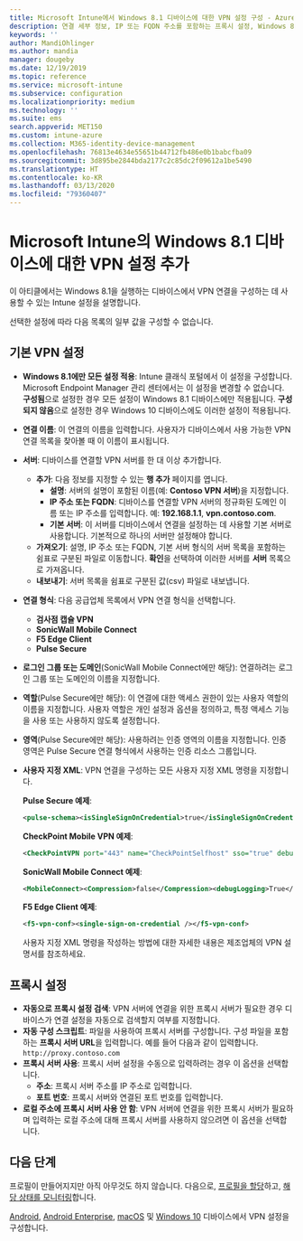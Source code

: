 ```yaml
---
title: Microsoft Intune에서 Windows 8.1 디바이스에 대한 VPN 설정 구성 - Azure | Microsoft Docs
description: 연결 세부 정보, IP 또는 FQDN 주소를 포함하는 프록시 설정, Windows 8.1을 실행하는 디바이스에서 Microsoft Intune의 TCP 포트를 포함한 가상 사설망(VPN) 구성 설정을 사용하여 VPN 구성 프로필을 추가하거나 만듭니다.
keywords: ''
author: MandiOhlinger
ms.author: mandia
manager: dougeby
ms.date: 12/19/2019
ms.topic: reference
ms.service: microsoft-intune
ms.subservice: configuration
ms.localizationpriority: medium
ms.technology: ''
ms.suite: ems
search.appverid: MET150
ms.custom: intune-azure
ms.collection: M365-identity-device-management
ms.openlocfilehash: 76813e4634e55651b44712fb486e0b1babcfba09
ms.sourcegitcommit: 3d895be2844bda2177c2c85dc2f09612a1be5490
ms.translationtype: HT
ms.contentlocale: ko-KR
ms.lasthandoff: 03/13/2020
ms.locfileid: "79360407"
---
```

# <a name="add-vpn-settings-on-windows-81-devices-in-microsoft-intune"></a>Microsoft Intune의 Windows 8.1 디바이스에 대한 VPN 설정 추가



이 아티클에서는 Windows 8.1을 실행하는 디바이스에서 VPN 연결을 구성하는 데 사용할 수 있는 Intune 설정을 설명합니다.

선택한 설정에 따라 다음 목록의 일부 값을 구성할 수 없습니다.

## <a name="base-vpn-settings"></a>기본 VPN 설정

- **Windows 8.1에만 모든 설정 적용**: Intune 클래식 포털에서 이 설정을 구성합니다. Microsoft Endpoint Manager 관리 센터에서는 이 설정을 변경할 수 없습니다. **구성됨**으로 설정한 경우 모든 설정이 Windows 8.1 디바이스에만 적용됩니다. **구성되지 않음**으로 설정한 경우 Windows 10 디바이스에도 이러한 설정이 적용됩니다.
- **연결 이름**: 이 연결의 이름을 입력합니다. 사용자가 디바이스에서 사용 가능한 VPN 연결 목록을 찾아볼 때 이 이름이 표시됩니다.
- **서버**: 디바이스를 연결할 VPN 서버를 한 대 이상 추가합니다.
  - **추가**: 다음 정보를 지정할 수 있는 **행 추가** 페이지를 엽니다.
    - **설명**: 서버의 설명이 포함된 이름(예: **Contoso VPN 서버**)을 지정합니다.
    - **IP 주소 또는 FQDN**: 디바이스를 연결할 VPN 서버의 정규화된 도메인 이름 또는 IP 주소를 입력합니다. 예: **192.168.1.1**, **vpn.contoso.com**.
    - **기본 서버**: 이 서버를 디바이스에서 연결을 설정하는 데 사용할 기본 서버로 사용합니다. 기본적으로 하나의 서버만 설정해야 합니다.
  - **가져오기**: 설명, IP 주소 또는 FQDN, 기본 서버 형식의 서버 목록을 포함하는 쉼표로 구분된 파일로 이동합니다. **확인**을 선택하여 이러한 서버를 **서버** 목록으로 가져옵니다.
  - **내보내기**: 서버 목록을 쉼표로 구분된 값(csv) 파일로 내보냅니다.

- **연결 형식**: 다음 공급업체 목록에서 VPN 연결 형식을 선택합니다.
  - **검사점 캡슐 VPN**
  - **SonicWall Mobile Connect**
  - **F5 Edge Client**
  - **Pulse Secure**

<!--- **Fingerprint** (Check Point Capsule VPN only): Specify a string (for example, "Contoso Fingerprint Code") that will be used to verify that the VPN server can be trusted. A fingerprint can be sent to the client so it knows to trust any server that presents the same fingerprint when connecting. If the device doesn’t already have the fingerprint, it will prompt the user to trust the VPN server that they are connecting to while showing the fingerprint. (The user manually verifies the fingerprint and chooses **trust** to connect.) --->

- **로그인 그룹 또는 도메인**(SonicWall Mobile Connect에만 해당): 연결하려는 로그인 그룹 또는 도메인의 이름을 지정합니다.

- **역할**(Pulse Secure에만 해당): 이 연결에 대한 액세스 권한이 있는 사용자 역할의 이름을 지정합니다. 사용자 역할은 개인 설정과 옵션을 정의하고, 특정 액세스 기능을 사용 또는 사용하지 않도록 설정합니다.

- **영역**(Pulse Secure에만 해당): 사용하려는 인증 영역의 이름을 지정합니다. 인증 영역은 Pulse Secure 연결 형식에서 사용하는 인증 리소스 그룹입니다.

- **사용자 지정 XML**: VPN 연결을 구성하는 모든 사용자 지정 XML 명령을 지정합니다.

  **Pulse Secure 예제**:

  ```xml
  <pulse-schema><isSingleSignOnCredential>true</isSingleSignOnCredential></pulse-schema>
  ```

  **CheckPoint Mobile VPN 예제**:

  ```xml
  <CheckPointVPN port="443" name="CheckPointSelfhost" sso="true" debug="3" />
  ```

  **SonicWall Mobile Connect 예제**:

  ```xml
  <MobileConnect><Compression>false</Compression><debugLogging>True</debugLogging><packetCapture>False</packetCapture></MobileConnect>
  ```

  **F5 Edge Client 예제**:

  ```xml
  <f5-vpn-conf><single-sign-on-credential /></f5-vpn-conf>
  ```

  사용자 지정 XML 명령을 작성하는 방법에 대한 자세한 내용은 제조업체의 VPN 설명서를 참조하세요.

## <a name="proxy-settings"></a>프록시 설정

- **자동으로 프록시 설정 검색**: VPN 서버에 연결을 위한 프록시 서버가 필요한 경우 디바이스가 연결 설정을 자동으로 검색할지 여부를 지정합니다.
- **자동 구성 스크립트**: 파일을 사용하여 프록시 서버를 구성합니다. 구성 파일을 포함하는 **프록시 서버 URL**을 입력합니다. 예를 들어 다음과 같이 입력합니다. `http://proxy.contoso.com`
- **프록시 서버 사용**: 프록시 서버 설정을 수동으로 입력하려는 경우 이 옵션을 선택합니다.
  - **주소**: 프록시 서버 주소를 IP 주소로 입력합니다.
  - **포트 번호**: 프록시 서버와 연결된 포트 번호를 입력합니다.
- **로컬 주소에 프록시 서버 사용 안 함**: VPN 서버에 연결을 위한 프록시 서버가 필요하며 입력하는 로컬 주소에 대해 프록시 서버를 사용하지 않으려면 이 옵션을 선택합니다.

## <a name="next-steps"></a>다음 단계

프로필이 만들어지지만 아직 아무것도 하지 않습니다. 다음으로, [프로필을 할당](device-profile-assign.md)하고, [해당 상태를 모니터링](device-profile-monitor.md)합니다.

[Android](vpn-settings-android.md), [Android Enterprise](vpn-settings-android-enterprise.md), [macOS](vpn-settings-macos.md) 및 [Windows 10](vpn-settings-windows-10.md) 디바이스에서 VPN 설정을 구성합니다.
